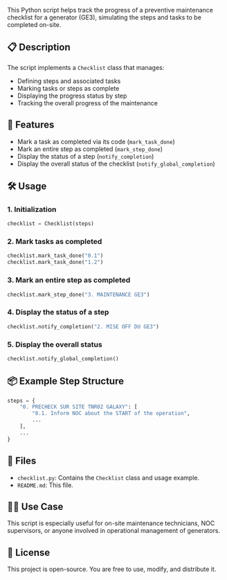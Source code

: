 This Python script helps track the progress of a preventive maintenance checklist for a generator (GE3), simulating the steps and tasks to be completed on-site.

## 📋 Description

The script implements a `Checklist` class that manages:

- Defining steps and associated tasks
- Marking tasks or steps as complete
- Displaying the progress status by step
- Tracking the overall progress of the maintenance

## 🚀 Features

- Mark a task as completed via its code (`mark_task_done`)
- Mark an entire step as completed (`mark_step_done`)
- Display the status of a step (`notify_completion`)
- Display the overall status of the checklist (`notify_global_completion`)

## 🛠️ Usage

### 1. Initialization

```python
checklist = Checklist(steps)
```

### 2. Mark tasks as completed

```python
checklist.mark_task_done("0.1")
checklist.mark_task_done("1.2")
```

### 3. Mark an entire step as completed

```python
checklist.mark_step_done("3. MAINTENANCE GE3")
```

### 4. Display the status of a step

```python
checklist.notify_completion("2. MISE OFF DU GE3")
```

### 5. Display the overall status

```python
checklist.notify_global_completion()
```

## 📦 Example Step Structure

```python
steps = {
    "0. PRECHECK SUR SITE TNR02 GALAXY": [
        "0.1. Inform NOC about the START of the operation",
        ...
    ],
    ...
}
```

## 📁 Files

- `checklist.py`: Contains the `Checklist` class and usage example.
- `README.md`: This file.

## 🧑‍🔧 Use Case

This script is especially useful for on-site maintenance technicians, NOC supervisors, or anyone involved in operational management of generators.

## 📜 License

This project is open-source. You are free to use, modify, and distribute it.

